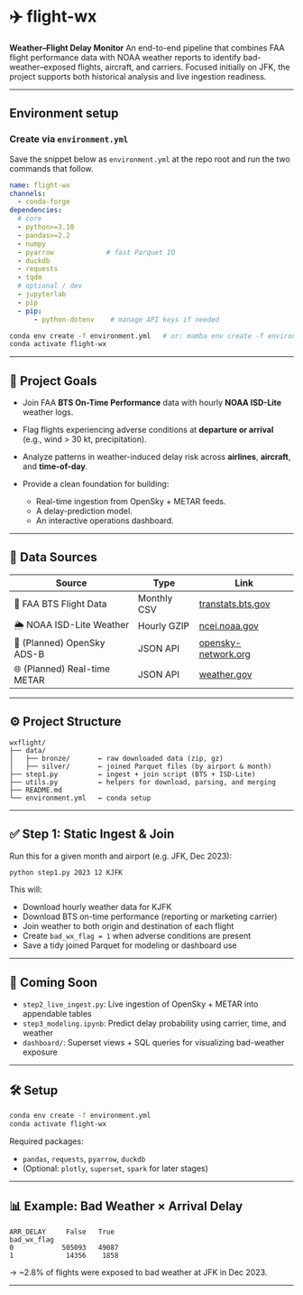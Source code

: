 # ✈️ flight-wx

**Weather–Flight Delay Monitor**
An end-to-end pipeline that combines FAA flight performance data with NOAA weather reports to identify bad-weather–exposed flights, aircraft, and carriers. Focused initially on JFK, the project supports both historical analysis and live ingestion readiness.

---

## Environment setup

### Create via `environment.yml`

Save the snippet below as `environment.yml` at the repo root and run the two commands that follow.

```yaml
name: flight-wx
channels:
  - conda-forge
dependencies:
  # core
  - python>=3.10
  - pandas>=2.2
  - numpy
  - pyarrow             # fast Parquet IO
  - duckdb
  - requests
  - tqdm
  # optional / dev
  - jupyterlab
  - pip
  - pip:
      - python-dotenv    # manage API keys if needed
```

```bash
conda env create -f environment.yml   # or: mamba env create -f environment.yml
conda activate flight-wx
```

---

## 🚀 Project Goals

* Join FAA **BTS On-Time Performance** data with hourly **NOAA ISD-Lite** weather logs.
* Flag flights experiencing adverse conditions at **departure or arrival** (e.g., wind > 30 kt, precipitation).
* Analyze patterns in weather-induced delay risk across **airlines**, **aircraft**, and **time-of-day**.
* Provide a clean foundation for building:

  * Real-time ingestion from OpenSky + METAR feeds.
  * A delay-prediction model.
  * An interactive operations dashboard.

---

## 📁 Data Sources

| Source                       | Type        | Link                                                                            |
| ---------------------------- | ----------- | ------------------------------------------------------------------------------- |
| 🛫 FAA BTS Flight Data       | Monthly CSV | [transtats.bts.gov](https://transtats.bts.gov/OT_Delay/OT_DelayCause1.asp?pn=1) |
| 🌦️ NOAA ISD-Lite Weather    | Hourly GZIP | [ncei.noaa.gov](https://www.ncei.noaa.gov/pub/data/noaa/isd-lite/)              |
| 🛁 (Planned) OpenSky ADS-B   | JSON API    | [opensky-network.org](https://opensky-network.org/apidoc/)                      |
| 🌐 (Planned) Real-time METAR | JSON API    | [weather.gov](https://www.weather.gov/documentation/services-web-api)           |

---

## ⚙️ Project Structure

```
wxflight/
├── data/
│   ├── bronze/       ← raw downloaded data (zip, gz)
│   ├── silver/       ← joined Parquet files (by airport & month)
├── step1.py          ← ingest + join script (BTS + ISD-Lite)
├── utils.py          ← helpers for download, parsing, and merging
├── README.md
└── environment.yml   ← conda setup
```

---

## ✅ Step 1: Static Ingest & Join

Run this for a given month and airport (e.g. JFK, Dec 2023):

```bash
python step1.py 2023 12 KJFK
```

This will:

* Download hourly weather data for KJFK
* Download BTS on-time performance (reporting or marketing carrier)
* Join weather to both origin and destination of each flight
* Create `bad_wx_flag = 1` when adverse conditions are present
* Save a tidy joined Parquet for modeling or dashboard use

---

## 🦚 Coming Soon

* `step2_live_ingest.py`: Live ingestion of OpenSky + METAR into appendable tables
* `step3_modeling.ipynb`: Predict delay probability using carrier, time, and weather
* `dashboard/`: Superset views + SQL queries for visualizing bad-weather exposure

---

## 🛠️ Setup

```bash
conda env create -f environment.yml
conda activate flight-wx
```

Required packages:

* `pandas`, `requests`, `pyarrow`, `duckdb`
* (Optional: `plotly`, `superset`, `spark` for later stages)

---

## 📊 Example: Bad Weather × Arrival Delay

```
ARR_DELAY     False   True
bad_wx_flag
0            505093   49087
1             14356    1858
```

→ \~2.8% of flights were exposed to bad weather at JFK in Dec 2023.

---

